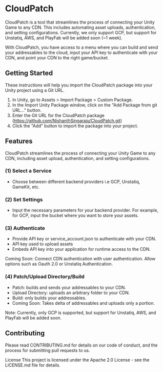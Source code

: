# CloudPatch

CloudPatch is a tool that streamlines the process of connecting your Unity Game to any CDN. This includes automating asset uploads, authentication, and setting configurations. Currently, we only support GCP, but support for Unstatiq, AWS, and PlayFab will be added soon (~1 week).

With CloudPatch, you have access to a menu where you can build and send your addressables to the cloud, input your API key to authenticate with your CDN, and point your CDN to the right game/bucket.

## Getting Started
These instructions will help you import the CloudPatch package into your Unity project using a Git URL.

1) In Unity, go to Assets > Import Package > Custom Package.
2) In the Import Unity Package window, click on the "Add Package from git URL..." button.
3) Enter the Git URL for the CloudPatch package (https://github.com/NishanthSingaraju/CloudPatch.git)
4) Click the "Add" button to import the package into your project.

## Features

CloudPatch streamlines the process of connecting your Unity Game to any CDN, including asset upload, authentication, and setting configurations.

### (1) Select a Service
- Choose between different backend providers i.e GCP, Unstatiq, GameKit, etc.

### (2) Set Settings
- Input the necessary parameters for your backend provider. For example, for GCP, input the bucket where you want to store your assets.

### (3) Authenticate
- Provide API key or service_account.json to authenticate with your CDN.
- API key used to upload assets 
- Embeds API key into your application for runtime access to the CDN.

Coming Soon: Connect CDN authentication with user authentication. Allow options such as Oauth 2.0 or Unstatiq Authentication.
### (4) Patch/Upload Directory/Build
- Patch: builds and sends your addressables to your CDN.
- Upload Directory: uploads an arbitrary folder to your CDN.
- Build: only builds your addressables.
- Coming Soon: Takes delta of addressables and uploads only a portion.


Note: Currently, only GCP is supported, but support for Unstatiq, AWS, and PlayFab will be added soon.

## Contributing
Please read CONTRIBUTING.md for details on our code of conduct, and the process for submitting pull requests to us.

License
This project is licensed under the Apache 2.0 License - see the LICENSE.md file for details.
